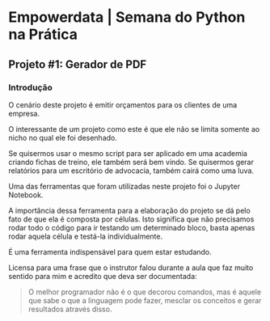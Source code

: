# Empowerdata | Semana do Python na Prática

## Projeto #1: Gerador de PDF

### Introdução

O cenário deste projeto é emitir orçamentos para os clientes de uma empresa.

O interessante de um projeto como este é que ele não se limita somente ao nicho no qual ele foi desenhado.

Se quisermos usar o mesmo script para ser aplicado em uma academia criando fichas de treino, ele também será bem vindo. Se quisermos gerar relatórios para um escritório de advocacia, também cairá como uma luva.

Uma das ferramentas que foram utilizadas neste projeto foi o Jupyter Notebook.

A importância dessa ferramenta para a elaboração do projeto se dá pelo fato de que ela é composta por células. Isto significa que não precisamos rodar todo o código para ir testando um determinado bloco, basta apenas rodar aquela célula e testá-la individualmente.

É uma ferramenta indispensável para quem estar estudando.

Licensa para uma frase que o instrutor falou durante a aula que faz muito sentido para mim e acredito que deva ser documentada:

>O melhor programador não é o que decorou comandos, mas é aquele que sabe o que a linguagem pode fazer, mesclar os conceitos e gerar resultados através disso.